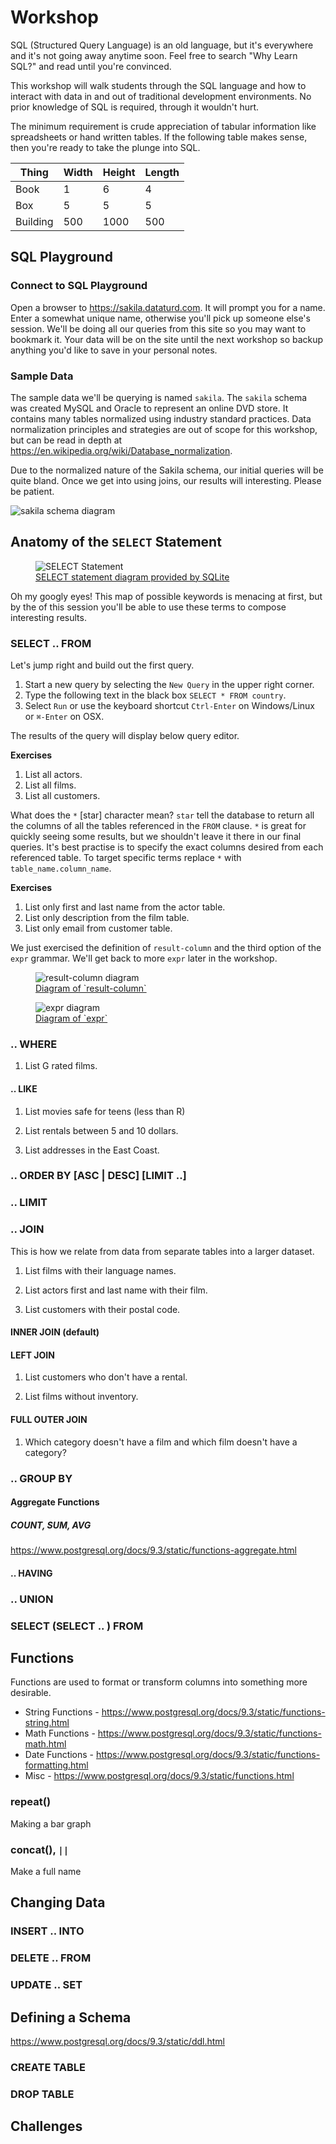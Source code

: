 # Workshop
SQL (Structured Query Language) is an old language, but it's everywhere and it's
not going away anytime soon. Feel free to search "Why Learn SQL?" and read until
you're convinced.

This workshop will walk students through the SQL language and how to interact
with data in and out of traditional development environments. No prior knowledge
of SQL is required, through it wouldn't hurt.

The minimum requirement is crude appreciation of tabular information like spreadsheets
or hand written tables. If the following table makes sense, then you're ready to
take the plunge into SQL.

| Thing    | Width | Height | Length |
|----------|-------|--------|--------|
| Book     | 1     | 6      | 4      |
| Box      | 5     | 5      | 5      |
| Building | 500   | 1000   | 500    |

## SQL Playground

### Connect to SQL Playground

Open a browser to https://sakila.dataturd.com. It will prompt you for a name.
Enter a somewhat unique name, otherwise you'll pick up someone else's session.
We'll be doing all our queries from this site so you may want to bookmark it.
Your data will be on the site until the next workshop so backup anything you'd
like to save in your personal notes.


### Sample Data

The sample data we'll be querying is named `sakila`. The `sakila` schema was
created MySQL and Oracle to represent an online DVD store. It contains many
tables normalized using industry standard practices. Data normalization
principles and strategies are out of scope for this workshop, but can be read in
depth at https://en.wikipedia.org/wiki/Database_normalization.

Due to the normalized nature of the Sakila schema, our initial queries will be
quite bland. Once we get into using joins, our results will interesting. Please
be patient.

<img src='http://database.guide/wp-content/uploads/2016/06/sakila_full_database_schema_diagram.png' alt="sakila schema diagram" />


## Anatomy of the `SELECT` Statement

<figure>
  <img src="http://www.sqlite.org/images/syntax/select-stmt.gif" alt="SELECT Statement" />
  <figcaption><a href="http://www.sqlite.org/lang_select.html">SELECT statement diagram provided by SQLite</a></figcaption>
</figure>

Oh my googly eyes! This map of possible keywords is menacing at first, but by
the of this session you'll be able to use these terms to compose interesting
results.

### SELECT .. FROM

Let's jump right and build out the first query.

1. Start a new query by selecting the `New Query` in the upper right corner.
2. Type the following text in the black box `SELECT * FROM country`.
3. Select `Run` or use the keyboard shortcut `Ctrl-Enter` on Windows/Linux or `⌘-Enter` on OSX.

The results of the query will display below query editor.

**Exercises**
1. List all actors.
2. List all films.
3. List all customers.

What does the `*` [star] character mean? `star` tell the database to return all the
columns of all the tables referenced in the `FROM` clause. `*` is great for
quickly seeing some results, but we shouldn't leave it there in our final
queries. It's best practise is to specify the exact columns desired from each
referenced table. To target specific terms replace `*` with `table_name.column_name`.

**Exercises**
1. List only first and last name from the actor table.
2. List only description from the film table.
3. List only email from customer table.

We just exercised the definition of `result-column` and the third option of the
`expr` grammar. We'll get back to more `expr` later in the workshop.

<figure>
  <img src="http://www.sqlite.org/images/syntax/result-column.gif" alt="result-column diagram" />
  <figcaption><a href="http://www.sqlite.org/lang_select.html">Diagram of `result-column`</a></figcaption>
</figure>

<figure>
  <img src="http://www.sqlite.org/images/syntax/expr.gif" alt="expr diagram" />
  <figcaption><a href="http://www.sqlite.org/syntax/expr.html">Diagram of `expr`</a></figcaption>
</figure>

### .. WHERE

1. List G rated films.

#### .. LIKE

1. List movies safe for teens (less than R)

2. List rentals between 5 and 10 dollars.

3. List addresses in the East Coast.

### .. ORDER BY [ASC | DESC] [LIMIT ..]

### .. LIMIT

### .. JOIN

This is how we relate from data from separate tables into a larger dataset.

1. List films with their language names.

2. List actors first and last name with their film.

3. List customers with their postal code.

#### INNER JOIN (default)

#### LEFT JOIN

1. List customers who don't have a rental.

2. List films without inventory.


#### FULL OUTER JOIN

1. Which category doesn't have a film and which film doesn't have a category?

### .. GROUP BY

#### Aggregate Functions

##### COUNT, SUM, AVG

https://www.postgresql.org/docs/9.3/static/functions-aggregate.html

#### .. HAVING

### .. UNION

### SELECT (SELECT .. ) FROM



## Functions

Functions are used to format or transform columns into something more desirable.

+ String Functions - https://www.postgresql.org/docs/9.3/static/functions-string.html
+ Math Functions - https://www.postgresql.org/docs/9.3/static/functions-math.html
+ Date Functions - https://www.postgresql.org/docs/9.3/static/functions-formatting.html
+ Misc - https://www.postgresql.org/docs/9.3/static/functions.html

### repeat()

Making a bar graph

### concat(), `||`

Make a full name



## Changing Data

### INSERT .. INTO

### DELETE .. FROM

### UPDATE .. SET



## Defining a Schema

https://www.postgresql.org/docs/9.3/static/ddl.html

### CREATE TABLE

### DROP TABLE


## Challenges

